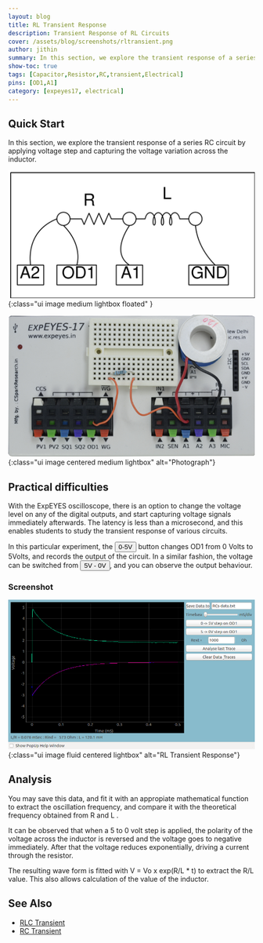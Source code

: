 ```yaml
---
layout: blog
title: RL Transient Response
description: Transient Response of RL Circuits 
cover: /assets/blog/screenshots/rltransient.png
author: jithin
summary: In this section, we explore the transient response of a series RL circuit by applying a voltage step and capturing the voltage variation at the output.
show-toc: true
tags: [Capacitor,Resistor,RC,transient,Electrical]
pins: [OD1,A1]
category: [expeyes17, electrical]
---
```



## Quick Start

In this section, we explore the transient response of a series RC circuit by 
applying voltage step and capturing the voltage variation across the inductor. 



![](/assets/blog/schematics/RLtransient.svg){:class="ui image medium lightbox floated" }

![](/assets/blog/photographs/RLtransient.png){:class="ui image centered medium lightbox" alt="Photograph"}

## Practical difficulties

With the ExpEYES oscilloscope, there is an option to change the voltage level on any of the digital outputs, and start capturing voltage signals immediately afterwards. 
The latency is less than a microsecond, and this enables students to study the transient response of various circuits.

In this particular experiment, the <button class="ui basic blue button">0-5V</button> button changes OD1 from 0 Volts to 5Volts, and records the output of the
circuit. 
In a similar fashion, the voltage can be switched from <button class="ui basic blue button">5V - 0V</button>, and you can observe the output behaviour.


### Screenshot

![](/assets/blog/screenshots/rltransient.png){:class="ui image fluid centered lightbox" alt="RL Transient Response"}

## Analysis

You may save this data, and fit it with an appropiate mathematical function to extract the oscillation frequency, and compare it with the theoretical
frequency obtained from R and L . 

It can be observed that when a 5 to 0 volt step is applied, the polarity of the voltage across the inductor is reversed and 
the voltage goes to negative immediately. 
After that the voltage reduces exponentially, driving a current through the resistor. 

The resulting wave form is fitted with V = Vo x exp(R/L * t) to extract the R/L value. This also allows calculation of the value of the inductor.

## See Also

+ [RLC Transient](/expeyes17/electrical/rlc-transient)
+ [RC Transient](/expeyes17/electrical/rc-transient)
